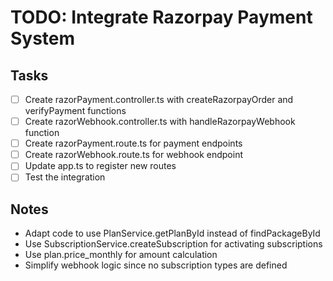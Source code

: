 # TODO: Integrate Razorpay Payment System

## Tasks

- [ ] Create razorPayment.controller.ts with createRazorpayOrder and verifyPayment functions
- [ ] Create razorWebhook.controller.ts with handleRazorpayWebhook function
- [ ] Create razorPayment.route.ts for payment endpoints
- [ ] Create razorWebhook.route.ts for webhook endpoint
- [ ] Update app.ts to register new routes
- [ ] Test the integration

## Notes

- Adapt code to use PlanService.getPlanById instead of findPackageById
- Use SubscriptionService.createSubscription for activating subscriptions
- Use plan.price_monthly for amount calculation
- Simplify webhook logic since no subscription types are defined
